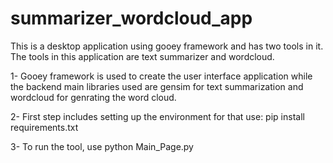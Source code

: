# summarizer_wordcloud_app
This is a desktop application using gooey framework and has two tools in it. The tools in this application are text summarizer and wordcloud.

1- Gooey framework is used to create the user interface application while the backend main libraries used are gensim for text summarization and wordcloud for genrating the word cloud. 

2- First step includes setting up the environment for that use: pip install requirements.txt

3- To run the tool, use python Main_Page.py
